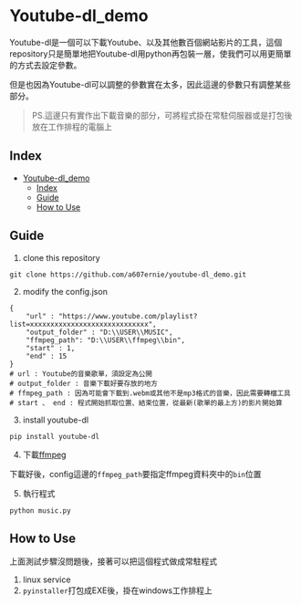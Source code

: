 Youtube-dl_demo 
===
Youtube-dl是一個可以下載Youtube、以及其他數百個網站影片的工具，這個repository只是簡單地把Youtube-dl用python再包裝一層，使我們可以用更簡單的方式去設定參數。

但是也因為Youtube-dl可以調整的參數實在太多，因此這邊的參數只有調整某些部分。

> PS.這邊只有實作出下載音樂的部分，可將程式掛在常駐伺服器或是打包後放在工作排程的電腦上

## Index
- [Youtube-dl_demo](#youtube-dl_demo)
  - [Index](#index)
  - [Guide](#guide)
  - [How to Use](#how-to-use)


Guide
---
1. clone this repository

```
git clone https://github.com/a607ernie/youtube-dl_demo.git
```

2. modify the config.json

```
{
    "url" : "https://www.youtube.com/playlist?list=xxxxxxxxxxxxxxxxxxxxxxxxxxxxx",
    "output_folder" : "D:\\USER\\MUSIC",
    "ffmpeg_path": "D:\\USER\\ffmpeg\\bin",
    "start" : 1,
    "end" : 15
}
# url : Youtube的音樂歌單，須設定為公開
# output_folder : 音樂下載好要存放的地方
# ffmpeg_path : 因為可能會下載到.webm或其他不是mp3格式的音樂，因此需要轉檔工具
# start 、 end : 程式開始抓取位置、結束位置，從最新(歌單的最上方)的影片開始算
```

3. install youtube-dl
```
pip install youtube-dl
```

4. 下載[ffmpeg](https://ffmpeg.org/download.html)

下載好後，config這邊的```ffmpeg_path```要指定ffmpeg資料夾中的```bin```位置

5. 執行程式

```
python music.py
```


How to Use
---

上面測試步驟沒問題後，接著可以把這個程式做成常駐程式
1. linux service
2. ```pyinstaller```打包成EXE後，掛在windows工作排程上



